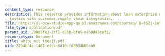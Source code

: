 ```yaml
---
content_type: resource
description: This resource provides information about lean enterprise distribution
  tactics with customer supply chain integration.
file: https://ol-ocw-studio-app-qa.s3.amazonaws.com/courses/16-852j-integrating-the-lean-enterprise-fall-2005/2234bf4c1401e3c46d10fd5634b6bea0_white_mit_thesis.pdf
file_type: application/pdf
parent_uid: 298e5fe3-3ff1-c85b-bfe9-e4b9d48cef52
resourcetype: Document
title: white_mit_thesis.pdf
uid: 2234bf4c-1401-e3c4-6d10-fd5634b6bea0
---
```

